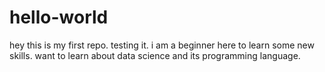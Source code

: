 # hello-world
hey this is my first repo. testing it.
i am a beginner here to learn some new skills.
want to learn about data science and its programming language.
